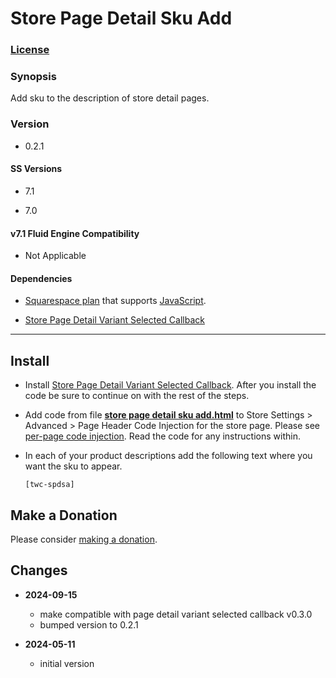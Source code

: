 # Store Page Detail Sku Add

### [License][1]

### Synopsis

Add sku to the description of store detail pages.

### Version

  * 0.2.1

#### SS Versions

  * 7.1
  
  * 7.0

#### v7.1 Fluid Engine Compatibility

  * Not Applicable

#### Dependencies

  * [Squarespace plan][2] that supports [JavaScript][3].
  
  * [Store Page Detail Variant Selected Callback][4]

---

## Install

* Install [Store Page Detail Variant Selected Callback][4]. After you install
  the code be sure to continue on with the rest of the steps.
  
* Add code from file **[store page detail sku add.html][6]** to Store Settings >
  Advanced > Page Header Code Injection for the store page. Please see [per-page
  code injection][7]. Read the code for any instructions within.
  
* In each of your product descriptions add the following text where you want the
  sku to appear.
  
  ```text
  [twc-spdsa]
  ```

## Make a Donation

Please consider [making a donation][8].

## Changes

* **2024-09-15**

  * make compatible with page detail variant selected callback v0.3.0
  * bumped version to 0.2.1
  
* **2024-05-11**

  * initial version

[1]: https://github.com/tomsWebConsulting/twcsl/blob/main/LICENSE.txt#L1
[2]: https://www.squarespace.com/pricing
[3]: https://en.wikipedia.org/wiki/JavaScript
[4]: https://github.com/tomsWebConsulting/twcsl/tree/main/Page/Store/Detail/Store%20Page%20Detail%20Variant%20Selected%20Callback#store-page-detail-variant-selected-callback
[6]: store%20page%20detail%20sku%20add.html#L1
[7]: https://support.squarespace.com/hc/en-us/articles/205815908-Using-code-injection#toc-per-page-code-injection
[8]: https://github.com/tomsWebConsulting/twcsl#make-a-donation
